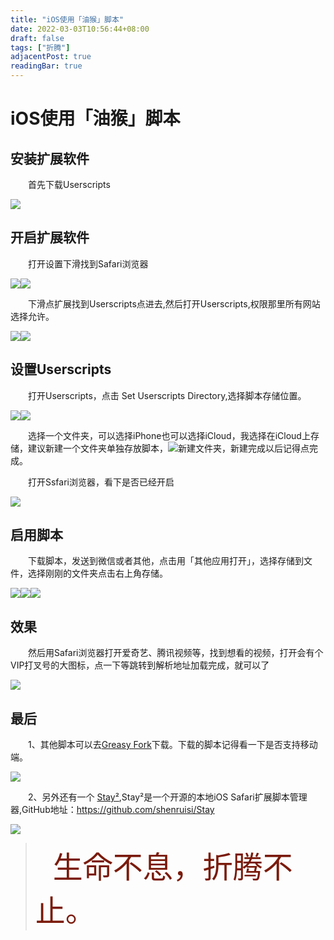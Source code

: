 ```yaml
---
title: "iOS使用「油猴」脚本"
date: 2022-03-03T10:56:44+08:00
draft: false
tags: ["折腾"]
adjacentPost: true
readingBar: true
---
```

# iOS使用「油猴」脚本
## 安装扩展软件
&emsp;&emsp;首先下载Userscripts

![](https://cdn.jsdelivr.net/gh/tosspi/img@main//img/20220302153828.png)

## 开启扩展软件
&emsp;&emsp;打开设置下滑找到Safari浏览器

![](https://cdn.jsdelivr.net/gh/tosspi/img@main//img/20220302153838.png)![](https://cdn.jsdelivr.net/gh/tosspi/img@main//img/20220302153851.png)

&emsp;&emsp;下滑点扩展找到Userscripts点进去,然后打开Userscripts,权限那里所有网站选择允许。

![](https://cdn.jsdelivr.net/gh/tosspi/img@main//img/20220302153905.png)![](https://cdn.jsdelivr.net/gh/tosspi/img@main//img/20220302153923.png)

## 设置Userscripts

&emsp;&emsp;打开Userscripts，点击 Set Userscripts Directory,选择脚本存储位置。

![](https://cdn.jsdelivr.net/gh/tosspi/img@main//img/20220302153936.png)![](https://cdn.jsdelivr.net/gh/tosspi/img@main//img/20220302153952.png)

&emsp;&emsp;选择一个文件夹，可以选择iPhone也可以选择iCloud，我选择在iCloud上存储，建议新建一个文件夹单独存放脚本，![](https://cdn.jsdelivr.net/gh/tosspi/img@main//img/20220303094146.png)新建文件夹，新建完成以后记得点完成。

&emsp;&emsp;打开Ssfari浏览器，看下是否已经开启

![](https://cdn.jsdelivr.net/gh/tosspi/img@main//img/20220303100337.png)

## 启用脚本

&emsp;&emsp;下载脚本，发送到微信或者其他，点击用「其他应用打开」，选择存储到文件，选择刚刚的文件夹点击右上角存储。

![](https://cdn.jsdelivr.net/gh/tosspi/img@main//img/20220302154010.png)![](https://cdn.jsdelivr.net/gh/tosspi/img@main//img/20220302154019.png)![](https://cdn.jsdelivr.net/gh/tosspi/img@main//img/20220302154026.png)

## 效果

&emsp;&emsp;然后用Safari浏览器打开爱奇艺、腾讯视频等，找到想看的视频，打开会有个VIP打叉号的大图标，点一下等跳转到解析地址加载完成，就可以了

![](https://cdn.jsdelivr.net/gh/tosspi/img@main//img/20220302154034.png)

## 最后

&emsp;&emsp;1、其他脚本可以去[Greasy Fork](https://greasyfork.org/zh-CN)下载。下载的脚本记得看一下是否支持移动端。

![](https://cdn.jsdelivr.net/gh/tosspi/img@main//img/20220303094853.png)

&emsp;&emsp;2、另外还有一个 [Stay²](https://github.com/shenruisi/Stay),Stay²是一个开源的本地iOS Safari扩展脚本管理器,GitHub地址：https://github.com/shenruisi/Stay

![](https://cdn.jsdelivr.net/gh/tosspi/img@main//img/icon.png)

>&emsp;&emsp;<font size=9 color=#7a1b0c>生命不息，折腾不止。</font>